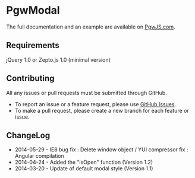 PgwModal
========

The full documentation and an example are available on [PgwJS.com](http://pgwjs.com/pgwmodal/).


Requirements
---------

jQuery 1.0 or Zepto.js 1.0 (minimal version)


Contributing
---------

All any issues or pull requests must be submitted through GitHub.

* To report an issue or a feature request, please use [GitHub Issues](https://github.com/Pagawa/PgwModal/issues).
* To make a pull request, please create a new branch for each feature or issue.


ChangeLog
---------

* 2014-05-29 - IE8 bug fix : Delete window object / YUI compressor fix : Angular compilation
* 2014-04-24 - Added the "isOpen" function (Version 1.2)
* 2014-03-20 - Update of default modal style (Version 1.1)
